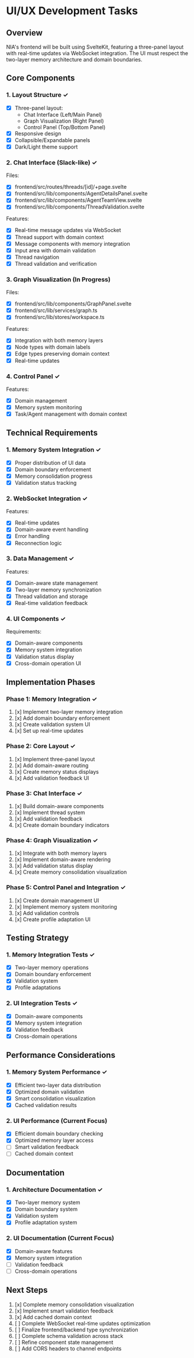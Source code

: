 # UI/UX Development Tasks

## Overview
NIA's frontend will be built using SvelteKit, featuring a three-panel layout with real-time updates via WebSocket integration. The UI must respect the two-layer memory architecture and domain boundaries.

## Core Components

### 1. Layout Structure ✓
- [x] Three-panel layout:
  * Chat Interface (Left/Main Panel)
  * Graph Visualization (Right Panel)
  * Control Panel (Top/Bottom Panel)
- [x] Responsive design
- [x] Collapsible/Expandable panels
- [x] Dark/Light theme support

### 2. Chat Interface (Slack-like) ✓
Files:
- [x] frontend/src/routes/threads/[id]/+page.svelte
- [x] frontend/src/lib/components/AgentDetailsPanel.svelte
- [x] frontend/src/lib/components/AgentTeamView.svelte
- [x] frontend/src/lib/components/ThreadValidation.svelte

Features:
- [x] Real-time message updates via WebSocket
- [x] Thread support with domain context
- [x] Message components with memory integration
- [x] Input area with domain validation
- [x] Thread navigation
- [x] Thread validation and verification

### 3. Graph Visualization (In Progress)
Files:
- [x] frontend/src/lib/components/GraphPanel.svelte
- [x] frontend/src/lib/services/graph.ts
- [x] frontend/src/lib/stores/workspace.ts

Features:
- [x] Integration with both memory layers
- [x] Node types with domain labels
- [x] Edge types preserving domain context
- [x] Real-time updates

### 4. Control Panel ✓
Features:
- [x] Domain management
- [x] Memory system monitoring
- [x] Task/Agent management with domain context

## Technical Requirements

### 1. Memory System Integration ✓
- [x] Proper distribution of UI data
- [x] Domain boundary enforcement
- [x] Memory consolidation progress
- [x] Validation status tracking

### 2. WebSocket Integration ✓
Features:
- [x] Real-time updates
- [x] Domain-aware event handling
- [x] Error handling
- [x] Reconnection logic

### 3. Data Management ✓
Features:
- [x] Domain-aware state management
- [x] Two-layer memory synchronization
- [x] Thread validation and storage
- [x] Real-time validation feedback

### 4. UI Components ✓
Requirements:
- [x] Domain-aware components
- [x] Memory system integration
- [x] Validation status display
- [x] Cross-domain operation UI

## Implementation Phases

### Phase 1: Memory Integration ✓
1. [x] Implement two-layer memory integration
2. [x] Add domain boundary enforcement
3. [x] Create validation system UI
4. [x] Set up real-time updates

### Phase 2: Core Layout ✓
1. [x] Implement three-panel layout
2. [x] Add domain-aware routing
3. [x] Create memory status displays
4. [x] Add validation feedback UI

### Phase 3: Chat Interface ✓
1. [x] Build domain-aware components
2. [x] Implement thread system
3. [x] Add validation feedback
4. [x] Create domain boundary indicators

### Phase 4: Graph Visualization ✓
1. [x] Integrate with both memory layers
2. [x] Implement domain-aware rendering
3. [x] Add validation status display
4. [x] Create memory consolidation visualization

### Phase 5: Control Panel and Integration ✓
1. [x] Create domain management UI
2. [x] Implement memory system monitoring
3. [x] Add validation controls
4. [x] Create profile adaptation UI

## Testing Strategy

### 1. Memory Integration Tests ✓
- [x] Two-layer memory operations
- [x] Domain boundary enforcement
- [x] Validation system
- [x] Profile adaptations

### 2. UI Integration Tests ✓
- [x] Domain-aware components
- [x] Memory system integration
- [x] Validation feedback
- [x] Cross-domain operations

## Performance Considerations

### 1. Memory System Performance ✓
- [x] Efficient two-layer data distribution
- [x] Optimized domain validation
- [x] Smart consolidation visualization
- [x] Cached validation results

### 2. UI Performance (Current Focus)
- [x] Efficient domain boundary checking
- [x] Optimized memory layer access
- [ ] Smart validation feedback
- [ ] Cached domain context

## Documentation

### 1. Architecture Documentation ✓
- [x] Two-layer memory system
- [x] Domain boundary system
- [x] Validation system
- [x] Profile adaptation system

### 2. UI Documentation (Current Focus)
- [x] Domain-aware features
- [x] Memory system integration
- [ ] Validation feedback
- [ ] Cross-domain operations

## Next Steps
1. [x] Complete memory consolidation visualization
2. [x] Implement smart validation feedback
3. [x] Add cached domain context
4. [ ] Complete WebSocket real-time updates optimization
5. [ ] Finalize frontend/backend type synchronization
6. [ ] Complete schema validation across stack
7. [ ] Refine component state management
8. [ ] Add CORS headers to channel endpoints
